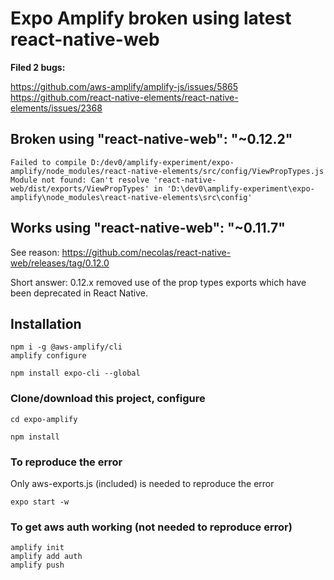 # Expo Amplify broken using latest react-native-web

**Filed 2 bugs:**

<https://github.com/aws-amplify/amplify-js/issues/5865>
<https://github.com/react-native-elements/react-native-elements/issues/2368>

## Broken using "react-native-web": "~0.12.2"

`Failed to compile
D:/dev0/amplify-experiment/expo-amplify/node_modules/react-native-elements/src/config/ViewPropTypes.js
Module not found: Can't resolve 'react-native-web/dist/exports/ViewPropTypes' in 'D:\dev0\amplify-experiment\expo-amplify\node_modules\react-native-elements\src\config'`

## Works using "react-native-web": "~0.11.7"

See reason: <https://github.com/necolas/react-native-web/releases/tag/0.12.0>

Short answer: 0.12.x removed use of the prop types exports which have been deprecated in React Native.

## Installation

```
npm i -g @aws-amplify/cli
amplify configure

npm install expo-cli --global

```

### Clone/download this project, configure

```
cd expo-amplify

npm install

```

### To reproduce the error

Only aws-exports.js (included) is needed to reproduce the error

```
expo start -w

```

### To get aws auth working (not needed to reproduce error)

```
amplify init
amplify add auth
amplify push
```
